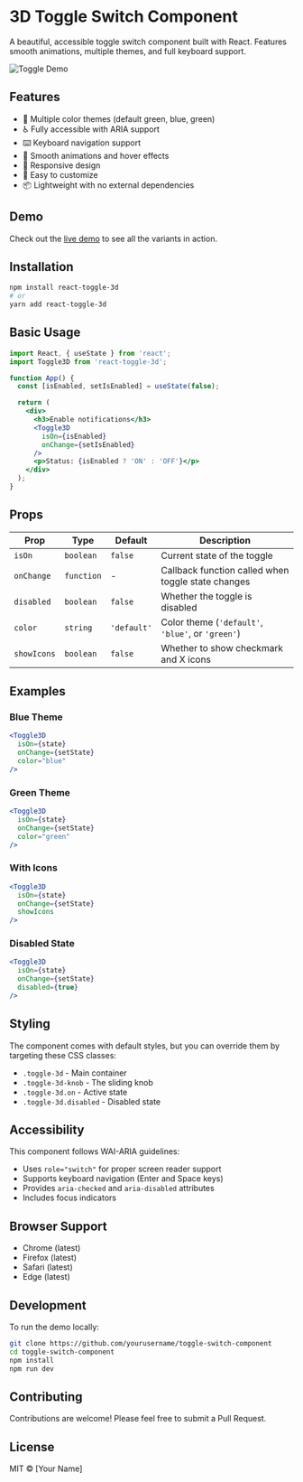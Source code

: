 # 3D Toggle Switch Component

A beautiful, accessible toggle switch component built with React. Features smooth animations, multiple themes, and full keyboard support.

![Toggle Demo](https://your-screenshot-url.png)

## Features

- 🎨 Multiple color themes (default green, blue, green)
- ♿ Fully accessible with ARIA support
- ⌨️ Keyboard navigation support
- 🎯 Smooth animations and hover effects
- 📱 Responsive design
- 🔧 Easy to customize
- 📦 Lightweight with no external dependencies

## Demo

Check out the [live demo](https://yourusername.github.io/toggle-switch-component) to see all the variants in action.

## Installation

```bash
npm install react-toggle-3d
# or
yarn add react-toggle-3d
```

## Basic Usage

```jsx
import React, { useState } from 'react';
import Toggle3D from 'react-toggle-3d';

function App() {
  const [isEnabled, setIsEnabled] = useState(false);

  return (
    <div>
      <h3>Enable notifications</h3>
      <Toggle3D
        isOn={isEnabled}
        onChange={setIsEnabled}
      />
      <p>Status: {isEnabled ? 'ON' : 'OFF'}</p>
    </div>
  );
}
```

## Props

| Prop | Type | Default | Description |
|------|------|---------|-------------|
| `isOn` | `boolean` | `false` | Current state of the toggle |
| `onChange` | `function` | - | Callback function called when toggle state changes |
| `disabled` | `boolean` | `false` | Whether the toggle is disabled |
| `color` | `string` | `'default'` | Color theme (`'default'`, `'blue'`, or `'green'`) |
| `showIcons` | `boolean` | `false` | Whether to show checkmark and X icons |

## Examples

### Blue Theme
```jsx
<Toggle3D
  isOn={state}
  onChange={setState}
  color="blue"
/>
```

### Green Theme
```jsx
<Toggle3D
  isOn={state}
  onChange={setState}
  color="green"
/>
```

### With Icons
```jsx
<Toggle3D
  isOn={state}
  onChange={setState}
  showIcons
/>
```

### Disabled State
```jsx
<Toggle3D
  isOn={state}
  onChange={setState}
  disabled={true}
/>
```

## Styling

The component comes with default styles, but you can override them by targeting these CSS classes:

- `.toggle-3d` - Main container
- `.toggle-3d-knob` - The sliding knob
- `.toggle-3d.on` - Active state
- `.toggle-3d.disabled` - Disabled state

## Accessibility

This component follows WAI-ARIA guidelines:
- Uses `role="switch"` for proper screen reader support
- Supports keyboard navigation (Enter and Space keys)
- Provides `aria-checked` and `aria-disabled` attributes
- Includes focus indicators

## Browser Support

- Chrome (latest)
- Firefox (latest)
- Safari (latest)
- Edge (latest)

## Development

To run the demo locally:

```bash
git clone https://github.com/yourusername/toggle-switch-component
cd toggle-switch-component
npm install
npm run dev
```

## Contributing

Contributions are welcome! Please feel free to submit a Pull Request.

## License

MIT © [Your Name]